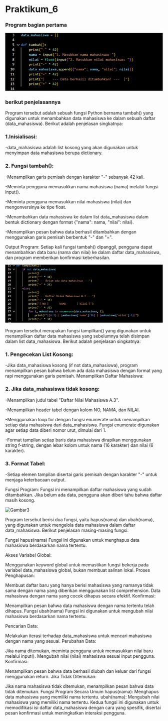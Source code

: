 # Praktikum_6

### Program bagian pertama

![Gambar1](https://github.com/Raihanardiansyah/Praktikum_6/blob/main/ss/1.png?raw=true)

### berikut penjelasannya

Program tersebut adalah sebuah fungsi Python bernama tambah() yang digunakan untuk menambahkan data mahasiswa ke dalam sebuah daftar (data_mahasiswa). Berikut adalah penjelasan singkatnya:

### 1.Inisialisasi:

-data_mahasiswa adalah list kosong yang akan digunakan untuk menyimpan data mahasiswa berupa dictionary.

### 2. Fungsi tambah():

-Menampilkan garis pemisah dengan karakter "-" sebanyak 42 kali.

-Meminta pengguna memasukkan nama mahasiswa (nama) melalui fungsi input().

-Meminta pengguna memasukkan nilai mahasiswa (nilai) dan mengonversinya ke tipe float.

-Menambahkan data mahasiswa ke dalam list data_mahasiswa dalam bentuk dictionary dengan format {"nama": nama, "nilai": nilai}.

-Menampilkan pesan bahwa data berhasil ditambahkan dengan menggunakan garis pemisah berbentuk "-" dan "=".

Output Program: Setiap kali fungsi tambah() dipanggil, pengguna dapat menambahkan data baru (nama dan nilai) ke dalam daftar data_mahasiswa, dan program memberikan konfirmasi keberhasilan.

![Gambar2](https://github.com/Raihanardiansyah/Praktikum_6/blob/main/ss/2.png?raw=true)

Program tersebut merupakan fungsi tampilkan() yang digunakan untuk menampilkan daftar data mahasiswa yang sebelumnya telah disimpan dalam list data_mahasiswa. Berikut adalah penjelasan singkatnya:

### 1. Pengecekan List Kosong:

-Jika data_mahasiswa kosong (if not data_mahasiswa), program menampilkan pesan bahwa belum ada data mahasiswa dengan format yang rapi menggunakan garis pemisah.
Menampilkan Daftar Mahasiswa:

### 2. Jika data_mahasiswa tidak kosong:

-Menampilkan judul tabel "Daftar Nilai Mahasiswa A.3".

-Menampilkan header tabel dengan kolom NO, NAMA, dan NILAI.

-Menggunakan loop for dengan fungsi enumerate untuk menampilkan setiap data mahasiswa dari data_mahasiswa. Fungsi enumerate digunakan agar setiap data diberi nomor urut, dimulai dari 1.

-Format tampilan setiap baris data mahasiswa dirapikan menggunakan string f-string, dengan lebar kolom untuk nama (16 karakter) dan nilai (6 karakter).

### 3. Format Tabel:

-Setiap elemen tampilan disertai garis pemisah dengan karakter "-" untuk menjaga keterbacaan output.

Fungsi Program: Fungsi ini menampilkan daftar mahasiswa yang sudah ditambahkan. Jika belum ada data, pengguna akan diberi tahu bahwa daftar masih kosong.

![Gambar3](https://github.com/Raihanardiansyah/Praktikum_6/blob/main/ss/3.pngraw=true)

Program tersebut berisi dua fungsi, yaitu hapus(nama) dan ubah(nama), yang digunakan untuk mengelola data mahasiswa dalam daftar data_mahasiswa. Berikut penjelasan masing-masing fungsi:

Fungsi hapus(nama)
Fungsi ini digunakan untuk menghapus data mahasiswa berdasarkan nama tertentu.

Akses Variabel Global:

Menggunakan keyword global untuk memastikan fungsi bekerja pada variabel data_mahasiswa global, bukan membuat salinan lokal.
Proses Penghapusan:

Membuat daftar baru yang hanya berisi mahasiswa yang namanya tidak sama dengan nama yang diberikan menggunakan list comprehension.
Data mahasiswa dengan nama yang cocok dihapus secara efektif.
Konfirmasi:

Menampilkan pesan bahwa data mahasiswa dengan nama tertentu telah dihapus.
Fungsi ubah(nama)
Fungsi ini digunakan untuk mengubah nilai mahasiswa berdasarkan nama tertentu.

Pencarian Data:

Melakukan iterasi terhadap data_mahasiswa untuk mencari mahasiswa dengan nama yang sesuai.
Perubahan Data:

Jika nama ditemukan, meminta pengguna untuk memasukkan nilai baru melalui input().
Mengubah nilai (nilai) mahasiswa sesuai input pengguna.
Konfirmasi:

Menampilkan pesan bahwa data berhasil diubah dan keluar dari fungsi menggunakan return.
Jika Tidak Ditemukan:

Jika nama mahasiswa tidak ditemukan, menampilkan pesan bahwa data tidak ditemukan.
Fungsi Program Secara Umum
hapus(nama): Menghapus data mahasiswa yang memiliki nama tertentu.
ubah(nama): Mengubah nilai mahasiswa yang memiliki nama tertentu.
Kedua fungsi ini digunakan untuk memodifikasi isi daftar data_mahasiswa dengan cara yang spesifik, disertai pesan konfirmasi untuk meningkatkan interaksi pengguna.
